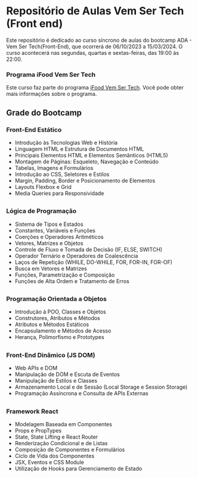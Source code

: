 # Repositório de Aulas Vem Ser Tech (Front end)

Este repositório é dedicado ao curso síncrono de aulas do bootcamp ADA - Vem Ser Tech(Front-End), que ocorrerá de  06/10/2023 a 15/03/2024. O curso acontecerá nas segundas, quartas e sextas-feiras, das 19:00 às 22:00.

### Programa iFood Vem Ser Tech

Este curso faz parte do programa [iFood Vem Ser Tech](https://ada.tech/sou-aluno/programas/ifood-vem-ser-tech). Você pode obter mais informações sobre o programa.
##

## Grade do Bootcamp
### Front-End Estático
- Introdução às Tecnologias Web e História
- Linguagem HTML e Estrutura de Documentos HTML
- Principais Elementos HTML e Elementos Semânticos (HTML5)
- Montagem de Páginas: Esqueleto, Navegação e Conteúdo
- Tabelas, Imagens e Formulários
- Introdução ao CSS, Seletores e Estilos
- Margin, Padding, Border e Posicionamento de Elementos
- Layouts Flexbox e Grid
- Media Queries para Responsividade
##
### Lógica de Programação
- Sistema de Tipos e Estados
- Constantes, Variáveis e Funções
- Coerções e Operadores Aritméticos
- Vetores, Matrizes e Objetos
- Controle de Fluxo e Tomada de Decisão (IF, ELSE, SWITCH)
- Operador Ternário e Operadores de Coalescência
- Laços de Repetição (WHILE, DO-WHILE, FOR, FOR-IN, FOR-OF)
- Busca em Vetores e Matrizes
- Funções, Parametrização e Composição
- Funções de Alta Ordem e Tratamento de Erros
##
### Programação Orientada a Objetos
- Introdução à POO, Classes e Objetos
- Construtores, Atributos e Métodos
- Atributos e Métodos Estáticos
- Encapsulamento e Métodos de Acesso
- Herança, Polimorfismo e Prototypes
##
### Front-End Dinâmico (JS DOM)
- Web APIs e DOM
- Manipulação de DOM e Escuta de Eventos
- Manipulação de Estilos e Classes
- Armazenamento Local e de Sessão (Local Storage e Session Storage)
- Programação Assíncrona e Consulta de APIs Externas
##
### Framework React
- Modelagem Baseada em Componentes
- Props e PropTypes
- State, State Lifting e React Router
- Renderização Condicional e de Listas
- Composição de Componentes e Formulários
- Ciclo de Vida dos Componentes
- JSX, Eventos e CSS Module
- Utilização de Hooks para Gerenciamento de Estado

